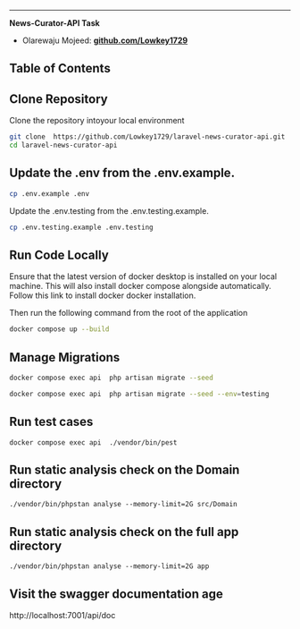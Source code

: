 ------
**News-Curator-API Task**

- Olarewaju Mojeed: **[github.com/Lowkey1729](https://github.com/Lowkey1729)**

## Table of Contents

## Clone Repository

Clone the repository intoyour local environment

```bash
git clone  https://github.com/Lowkey1729/laravel-news-curator-api.git
cd laravel-news-curator-api
```
## Update the .env from the .env.example.

```bash
cp .env.example .env
```
Update the .env.testing from the .env.testing.example.

```bash
cp .env.testing.example .env.testing
```


## Run Code Locally

Ensure that the latest version of docker desktop is installed on your local machine. This will also install docker compose alongside automatically. Follow this link to install docker docker installation.

Then run the following command from the root of the application

```bash
docker compose up --build
```

## Manage Migrations

```bash
docker compose exec api  php artisan migrate --seed
```

```bash
docker compose exec api  php artisan migrate --seed --env=testing
```

## Run test cases

```
docker compose exec api  ./vendor/bin/pest
```

## Run static analysis check on the Domain directory

```
./vendor/bin/phpstan analyse --memory-limit=2G src/Domain

```

## Run static analysis check on the full app directory

```
./vendor/bin/phpstan analyse --memory-limit=2G app
```

## Visit the swagger documentation age
http://localhost:7001/api/doc

